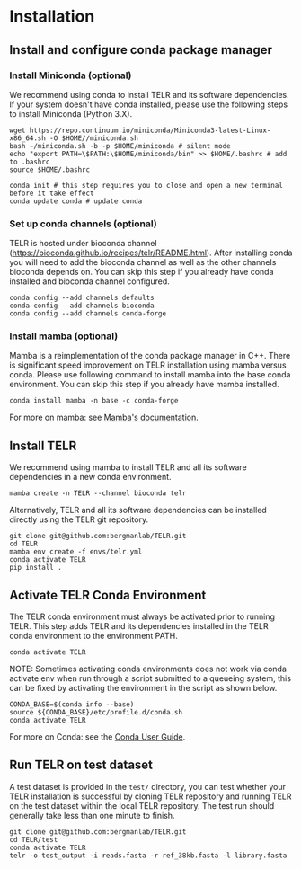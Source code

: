# Installation
## Install and configure conda package manager
### Install Miniconda (optional)
We recommend using conda to install TELR and its software dependencies. If your system doesn't have conda installed, please use the following steps to install Miniconda (Python 3.X).
```
wget https://repo.continuum.io/miniconda/Miniconda3-latest-Linux-x86_64.sh -O $HOME//miniconda.sh
bash ~/miniconda.sh -b -p $HOME/miniconda # silent mode
echo "export PATH=\$PATH:\$HOME/miniconda/bin" >> $HOME/.bashrc # add to .bashrc
source $HOME/.bashrc

conda init # this step requires you to close and open a new terminal before it take effect
conda update conda # update conda
```
### Set up conda channels (optional)
TELR is hosted under bioconda channel (https://bioconda.github.io/recipes/telr/README.html). After installing conda you will need to add the bioconda channel as well as the other channels bioconda depends on. You can skip this step if you already have conda installed and bioconda channel configured.
```
conda config --add channels defaults
conda config --add channels bioconda
conda config --add channels conda-forge
```
### Install mamba (optional)
Mamba is a reimplementation of the conda package manager in C++. There is significant speed improvement on TELR installation using mamba versus conda. Please use following command to install mamba into the base conda environment. You can skip this step if you already have mamba installed.
```
conda install mamba -n base -c conda-forge
```
For more on mamba: see [Mamba's documentation](https://mamba.readthedocs.io/en/latest/).
## Install TELR
We recommend using mamba to install TELR and all its software dependencies in a new conda environment.
```
mamba create -n TELR --channel bioconda telr
```
Alternatively, TELR and all its software dependencies can be installed directly using the TELR git repository.
```
git clone git@github.com:bergmanlab/TELR.git
cd TELR
mamba env create -f envs/telr.yml
conda activate TELR
pip install .
```
## Activate TELR Conda Environment
The TELR conda environment must always be activated prior to running TELR. This step adds TELR and its dependencies installed in the TELR conda environment to the environment PATH.
```
conda activate TELR
```
NOTE: Sometimes activating conda environments does not work via conda activate env when run through a script submitted to a queueing system, this can be fixed by activating the environment in the script as shown below.
```
CONDA_BASE=$(conda info --base)
source ${CONDA_BASE}/etc/profile.d/conda.sh
conda activate TELR
```
For more on Conda: see the [Conda User Guide](https://docs.conda.io/projects/conda/en/latest/index.html).

## Run TELR on test dataset
A test dataset is provided in the `test/` directory, you can test whether your TELR installation is successful by cloning TELR repository and running TELR on the test dataset within the local TELR repository. The test run should generally take less than one minute to finish.
```
git clone git@github.com:bergmanlab/TELR.git
cd TELR/test
conda activate TELR
telr -o test_output -i reads.fasta -r ref_38kb.fasta -l library.fasta
```